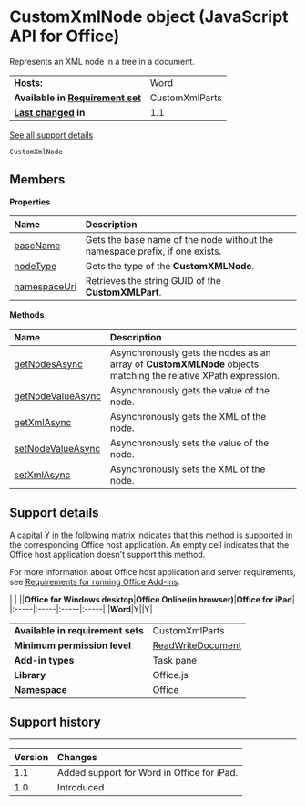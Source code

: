 
# CustomXmlNode object (JavaScript API for Office)
Represents an XML node in a tree in a document.

|||
|:-----|:-----|
|**Hosts:**|Word|
|**Available in [Requirement set](http://msdn.microsoft.com/library/6b6702f2-b0a5-46ab-a356-8dda897ca8ae%28Office.15%29.aspx)**|CustomXmlParts|
|**[Last changed](#bk_history) in**|1.1|
[See all support details](#bk_support)

```
CustomXmlNode
```


## Members


**Properties**


|**Name**|**Description**|
|:-----|:-----|
|[baseName](../reference/shared/customxmlnode-object/basename-property.md)|Gets the base name of the node without the namespace prefix, if one exists.|
|[nodeType](../reference/shared/customxmlnode-object/nodetype-property.md)|Gets the type of the  **CustomXMLNode**.|
|[namespaceUri](../reference/shared/customxmlnode-object/namespaceuri-property.md)|Retrieves the string GUID of the  **CustomXMLPart**.|

**Methods**


|**Name**|**Description**|
|:-----|:-----|
|[getNodesAsync](../reference/shared/customxmlnode-object/getnodesasync-method.md)|Asynchronously gets the nodes as an array of  **CustomXMLNode** objects matching the relative XPath expression.|
|[getNodeValueAsync](../reference/shared/customxmlnode-object/getnodevalueasync-method.md)|Asynchronously gets the value of the node.|
|[getXmlAsync](../reference/shared/customxmlnode-object/getxmlasync-method.md)|Asynchronously gets the XML of the node.|
|[setNodeValueAsync](../reference/shared/customxmlnode-object/setnodevalueasync-method.md)|Asynchronously sets the value of the node.|
|[setXmlAsync](../reference/shared/customxmlnode-object/setxmlasync-method.md)|Asynchronously sets the XML of the node.|

## Support details
<a name="bk_support"> </a>

A capital Y in the following matrix indicates that this method is supported in the corresponding Office host application. An empty cell indicates that the Office host application doesn't support this method.

For more information about Office host application and server requirements, see [Requirements for running Office Add-ins](http://msdn.microsoft.com/library/67340567-bb9a-498c-96d3-3f52f28c16bc%28Office.15%29.aspx).


|
|
||**Office for Windows desktop**|**Office Online(in browser)**|**Office for iPad**|
|:-----|:-----|:-----|:-----|
|**Word**|Y||Y|

|||
|:-----|:-----|
|**Available in requirement sets**|CustomXmlParts|
|**Minimum permission level**|[ReadWriteDocument](http://msdn.microsoft.com/library/da2efadc-4ebf-45fe-be39-397ac1eb1dbd%28Office.15%29.aspx)|
|**Add-in types**|Task pane|
|**Library**|Office.js|
|**Namespace**|Office|

## Support history
<a name="bk_history"> </a>


****


|**Version**|**Changes**|
|:-----|:-----|
|1.1|Added support for Word in Office for iPad.|
|1.0|Introduced|
